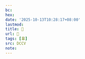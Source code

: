 ```yaml
---
bc:
hex:
date: '2025-10-13T10:28:17+08:00'
lastmod:
title: 􅤂
url: 􅤂
tags: [辠]
src: DCCV
note:
---
```


